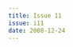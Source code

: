 ```yaml
---
title: Issue 11
issue: i11
date: 2008-12-24
---
```


<!-- An editorial preface to the Issue may go here in Markdown format. -->